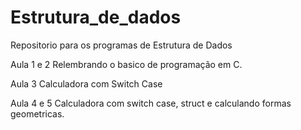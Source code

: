 # Estrutura_de_dados
Repositorio para os programas de Estrutura de Dados

Aula 1 e 2
Relembrando o basico de programação em C.

Aula 3
Calculadora com Switch Case

Aula 4 e 5
Calculadora com switch case, struct e calculando formas geometricas.


